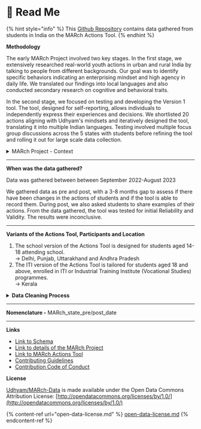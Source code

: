 # 🧵 Read Me

{% hint style="info" %}
This [Github Repository](https://github.com/udhyam/march-data) contains data gathered from students in India on the MARch Actions Tool.
{% endhint %}

**Methodology**

The early MARch Project involved two key stages. In the first stage, we extensively researched real-world youth actions in urban and rural India by talking to people from different backgrounds. Our goal was to identify specific behaviors indicating an enterprising mindset and high agency in daily life. We translated our findings into local languages and also conducted secondary research on cognitive and behavioral traits.&#x20;

In the second stage, we focused on testing and developing the Version 1 tool. The tool, designed for self-reporting, allows individuals to independently express their experiences and decisions. We shortlisted 20 actions aligning with Udhyam's mindsets and iteratively designed the tool, translating it into multiple Indian languages. Testing involved multiple focus group discussions across the 5 states with students before refining the tool and rolling it out for large scale data collection.

<details>

<summary>MARch Project - Context</summary>

* The Mindsets Action Research \[MARch] project aims to define and convincingly measure what youth are able to “do” in the real-world – encompassing the dimensions of mindsets, knowledge and skills.
* [Udhyam Learning Foundation](https://udhyam.org/), an Indian Education NGO, developed the MARch Actions Tool (Version 1) - a 20-item, engaging, self reported, and learner-centric questionnaire that helps measure youth real world actions.&#x20;
* It uses Udhyam’s mindsets of grit, trying new things, self-awareness and independent decision-making as an underlying framework.&#x20;
* We gathered data on the tool from 70,000+ students across 5 states in India - Delhi, Punjab, Uttarakhand, Andhra Pradesh, and Kerala. The tool has been available in 4 Indian languages - Malayalam, Telugu, Hindi and Punjabi.
* The MARch Project is a work in Progress.
* [Click here](https://udhyam.gitbook.io/march-project/) to learn more about MARch Project, access the Action Tools, share feedback or explore collaborations.
* [MARch Project ](https://udhyam.gitbook.io/march/)© 2023 by [Udhyam Learning Foundation ](https://udhyam.org/)is licensed under [Attribution 4.0 International ](http://creativecommons.org/licenses/by/4.0/?ref=chooser-v1)

</details>

***

**When was the data gathered?**

Data was gathered between between September 2022-August 2023

We gathered data as pre and post, with a 3-8 months gap to assess if there have been changes in the actions of students and if the tool is able to record them. During post, we also asked students to share examples of their actions. From the data gathered, the tool was tested for initial Reliability and Validity. The results were inconclusive.

***

**Variants of the Actions Tool, Participants and Location**

1. The school version of the Actions Tool is designed for students aged 14-18 attending school. \
   \-> Delhi, Punjab, Uttarakhand and Andhra Pradesh
2. The ITI version of the Actions Tool is tailored for students aged 18 and above, enrolled in ITI or Industrial Training Institute (Vocational Studies) programmes.\
   \-> Kerala

<details>

<summary><strong>Data Cleaning Process</strong></summary>

* We have ensured to follow all standard ethical data collection and storing guidelines
* Data was collected using an enterprise data collection application, Alchemer
* Data gathered was stored in google sheets and Udhyam’s internal database
* Data was cleaned to remove any identifiers such as name, school / ITI name, among others
* The open data also excludes qualitative gathered from some respondents asking them to share an example if they have taken a particular action. We have excluded this to ensure safety.

</details>

***

**Nomenclature -** MARch\_state\_pre/post\_date

***

**Links**

* [Link to Schema](https://docs.google.com/spreadsheets/d/1Uzr13blWG1uKCp3m9FLsqbf0BHNP74L-2sSJFHhX-9c/edit?usp=sharing)
* [Link to details of the MARch Project](https://udhyam.gitbook.io/march/)
* [Link to MARch Actions Tool](https://udhyam.gitbook.io/march/tool-version-1/actions-tool/download-the-actions-tool)
* [Contributing Guidelines](https://docs.google.com/document/d/19VF-Q1R8YclopfSZfvvWc7jUTjSHSTYBkbeKlF1eSWk/edit?usp=sharing)
* [Contribution Code of Conduct](https://docs.google.com/document/d/19VF-Q1R8YclopfSZfvvWc7jUTjSHSTYBkbeKlF1eSWk/edit?usp=sharing)

**License**

[Udhyam/MARch-Data](https://github.com/udhyam/march-data) is made available under the Open Data Commons Attribution License: [http://opendatacommons.org/licenses/by/1.0/](http://opendatacommons.org/licenses/by/1.0/)

{% content-ref url="open-data-license.md" %}
[open-data-license.md](open-data-license.md)
{% endcontent-ref %}
